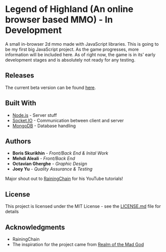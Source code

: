 # Legend of Highland (An online browser based MMO) - In Development

A small in-browser 2d mmo made with JavaScript libraries. This is going to be my first big JavaScript project. As the game progresses, more information will be included here. As of right now, the game is in its' early development stages and is absolutely not ready for any testing.

## Releases

The current beta version can be found [here](https://desolate-citadel-35923.herokuapp.com/).

## Built With

* [Node.js](https://nodejs.org/en/) - Server stuff
* [Socket.IO](https://socket.io/) - Communication between client and server
* [MongoDB](https://www.mongodb.com/) - Database handling

## Authors

* **Boris Skurikhin** - *Front/Back End & Inital Work*
* **Mehdi Aleali** - *Front/Back End*
* **Octavian Gherghe** - *Graphic Design*
* **Joey Yu** - *Quality Assurance & Testing*

Major shout out to [RainingChain](https://www.youtube.com/channel/UC8Yp-YagXZ4C5vOduEhcjRw) for his YouTube tutorials!

## License

This project is licensed under the MIT License - see the [LICENSE.md](LICENSE.md) file for details

## Acknowledgments

* RainingChain
* The inspiration for the project came from [Realm of the Mad God](http://www.realmofthemadgod.com/)
